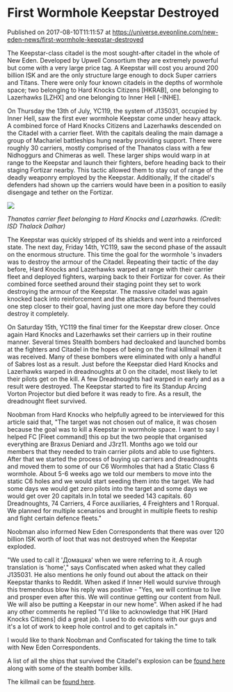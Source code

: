 # First Wormhole Keepstar Destroyed
Published on 2017-08-10T11:11:57 at https://universe.eveonline.com/new-eden-news/first-wormhole-keepstar-destroyed

The Keepstar-class citadel is the most sought-after citadel in the whole of New Eden. Developed by Upwell Consortium they are extremely powerful but come with a very large price tag. A Keepstar will cost you around 200 billion ISK and are the only structure large enough to dock Super carriers and Titans. There were only four known citadels in the depths of wormhole space; two belonging to Hard Knocks Citizens [HKRAB], one belonging to Lazerhawks [LZHX] and one belonging to Inner Hell [-INHE]. 

On Thursday the 13th of July, YC119, the system of J135031, occupied by Inner Hell, saw the first ever wormhole Keepstar come under heavy attack. A combined force of Hard Knocks Citizens and Lazerhawks descended on the Citadel with a carrier fleet. With the capitals dealing the main damage a group of Machariel battleships hung nearby providing support. There were roughly 30 carriers, mostly comprised of the Thanatos class with a few Nidhoggurs and Chimeras as well. These larger ships would warp in at range to the Keepstar and launch their fighters, before heading back to their staging Fortizar nearby. This tactic allowed them to stay out of range of the deadly weaponry employed by the Keepstar. Additionally, If the citadel's defenders had shown up the carriers would have been in a position to easily disengage and tether on the Fortizar.

![](http://web.ccpgamescdn.com/newssystem/media/73288/1/2017.07.13.19.45.25.png)

_Thanatos carrier fleet belonging to Hard Knocks and Lazarhawks. (Credit: ISD Thalack Dalhar)_

The Keepstar was quickly stripped of its shields and went into a reinforced state. The next day, Friday 14th, YC119, saw the second phase of the assault on the enormous structure. This time the goal for the wormhole 's invaders was to destroy the armour of the Citadel. Repeating their tactic of the day before, Hard Knocks and Lazerhawks warped at range with their carrier fleet and deployed fighters, warping back to their Fortizar for cover. As their combined force seethed around their staging point they set to work destroying the armour of the Keepstar. The massive citadel was again knocked back into reinforcement and the attackers now found themselves one step closer to their goal, having just one more day before they could destroy it completely.

On Saturday 15th, YC119 the final timer for the Keepstar drew closer. Once again Hard Knocks and Lazerhawks set their carriers up in their routine manner. Several times Stealth bombers had decloaked and launched bombs at the fighters and Citadel in the hopes of being on the final killmail when it was received. Many of these bombers were eliminated with only a handful of Sabres lost as a result. Just before the Keepstar died Hard Knocks and Lazerhawks warped in dreadnoughts at 0 on the citadel, most likely to let their pilots get on the kill. A few Dreadnoughts had warped in early and as a result were destroyed. The Keepstar started to fire its Standup Arcing Vorton Projector but died before it was ready to fire. As a result, the dreadnought fleet survived.

Noobman from Hard Knocks who helpfully agreed to be interviewed for this article said that, "The target was not chosen out of malice, it was chosen because the goal was to kill a Keepstar in wormhole space. I want to say I helped FC [Fleet command] this op but the two people that organised everything are Braxus Deniard and J3rz11. Months ago we told our members that they needed to train carrier pilots and able to use fighters. After that we started the process of buying up carriers and dreadnoughts and moved them to some of our C6 Wormholes that had a Static Class 6 wormhole. About 5-6 weeks ago we told our members to move into the static C6 holes and we would start seeding them into the target. We had some days we would get zero pilots into the target and some days we would get over 20 capitals in.In total we seeded 143 capitals. 60 Dreadnoughts, 74 Carriers, 4 Force auxiliaries, 4 Freighters and 1 Rorqual. We planned for multiple scenarios and brought in multiple fleets to reship and fight certain defence fleets."

Noobman also informed New Eden Correspondents that there was over 120 billion ISK worth of loot that was not destroyed when the Keepstar exploded. 

"We used to call it 'Домашка' when we were referring to it. A rough translation is 'home'," says Confiscated when asked what they called J135031. He also mentions he only found out about the attack on their Keepstar thanks to Reddit. When asked if Inner Hell would survive through this tremendous blow his reply was positive  \- "Yes, we will continue to live and prosper even after this. We will continue getting our content from Null. We will also be putting a Keepstar in our new home". When asked if he had any other comments he replied "I'd like to acknowledge that HK [Hard Knocks Citizens] did a great job. I used to do evictions with our guys and it's a lot of work to keep hole control and to get capitals in."

I would like to thank Noobman and Confiscated for taking the time to talk with New Eden Correspondents.

A list of all the ships that survived the Citadel's explosion can be [found here](http://evf-eve.com/services/brcat/?s=1002463&b=7644960&e=1439&t=qvvf) along with some of the stealth bomber kills.

The killmail can be [found here](https://zkillboard.com/kill/63507899/).
